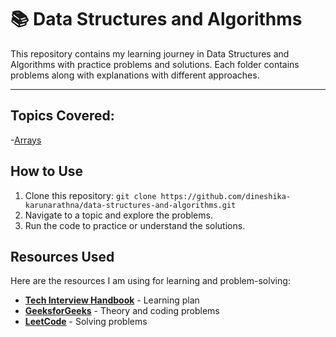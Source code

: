 # 📚 Data Structures and Algorithms
This repository contains my learning journey in Data Structures and Algorithms with practice problems and solutions. Each folder contains problems along with explanations with different approaches.

---

## Topics Covered:
-[Arrays](src/main/java/arrays/)



## How to Use
1. Clone this repository: `git clone https://github.com/dineshika-karunarathna/data-structures-and-algorithms.git`
2. Navigate to a topic and explore the problems.
3. Run the code to practice or understand the solutions.


## Resources Used

Here are the resources I am using for learning and problem-solving:

- **[Tech Interview Handbook](https://www.techinterviewhandbook.org/algorithms/study-cheatsheet/)** - Learning plan
- **[GeeksforGeeks](https://www.geeksforgeeks.org/)** - Theory and coding problems
- **[LeetCode](https://leetcode.com/)** - Solving problems

